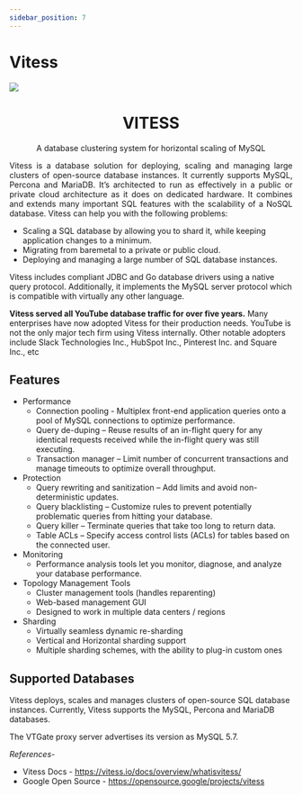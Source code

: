 ```yaml
---
sidebar_position: 7
---
```


# Vitess

<img src="https://vitess.io/img/logos/vitess.png"/>
<h1 align="center"> VITESS</h1> 
 <p align="center">A database clustering system for horizontal scaling of MySQL</p>

 <p align="justify">Vitess is a database solution for deploying, scaling and managing large clusters of open-source database instances. It currently supports MySQL, Percona and MariaDB. It’s architected to run as effectively in a public or private cloud architecture as it does on dedicated hardware. It combines and extends many important SQL features with the scalability of a NoSQL database. Vitess can help you with the following problems:

- Scaling a SQL database by allowing you to shard it, while keeping application changes to a minimum.
- Migrating from baremetal to a private or public cloud.
- Deploying and managing a large number of SQL database instances.
  
Vitess includes compliant JDBC and Go database drivers using a native query protocol. Additionally, it implements the MySQL server protocol which is compatible with virtually any other language.

**Vitess served all YouTube database traffic for over five years.** Many enterprises have now adopted Vitess for their production needs. YouTube is not the only major tech firm using Vitess internally. Other notable adopters include Slack Technologies Inc., HubSpot Inc., Pinterest Inc. and Square Inc., etc</p>

## **Features**
- Performance
  - Connection pooling - Multiplex front-end application queries onto a pool of MySQL connections to optimize performance.
  - Query de-duping – Reuse results of an in-flight query for any identical requests received while the in-flight query was still executing.
  - Transaction manager – Limit number of concurrent transactions and manage timeouts to optimize overall throughput. 
- Protection
  - Query rewriting and sanitization – Add limits and avoid non-deterministic updates.
  - Query blacklisting – Customize rules to prevent potentially problematic queries from hitting your database.
  - Query killer – Terminate queries that take too long to return data.
  - Table ACLs – Specify access control lists (ACLs) for tables based on the connected user.
- Monitoring
  - Performance analysis tools let you monitor, diagnose, and analyze your database performance.
- Topology Management Tools
  - Cluster management tools (handles reparenting)
  - Web-based management GUI
  - Designed to work in multiple data centers / regions
- Sharding
  - Virtually seamless dynamic re-sharding
  - Vertical and Horizontal sharding support
  - Multiple sharding schemes, with the ability to plug-in custom ones

## **Supported Databases**
Vitess deploys, scales and manages clusters of open-source SQL database instances. Currently, Vitess supports the MySQL, Percona and MariaDB databases.

The VTGate proxy server advertises its version as MySQL 5.7.


*References-*

- Vitess Docs - https://vitess.io/docs/overview/whatisvitess/
- Google Open Source - https://opensource.google/projects/vitess
